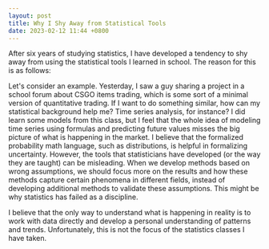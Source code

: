 ```yaml
---
layout: post
title: Why I Shy Away from Statistical Tools
date: 2023-02-12 11:44 +0800
---
```

After six years of studying statistics, I have developed a tendency to shy away from using the statistical tools I learned in school. The reason for this is as follows:

Let's consider an example. Yesterday, I saw a guy sharing a project in a school forum about CSGO items trading, which is some sort of a minimal version of quantitative trading. If I want to do something similar, how can my statistical background help me? Time series analysis, for instance? I did learn some models from this class, but I feel that the whole idea of modeling time series using formulas and predicting future values misses the big picture of what is happening in the market. I believe that the formalized probability math language, such as distributions, is helpful in formalizing uncertainty. However, the tools that statisticians have developed (or the way they are taught) can be misleading. When we develop methods based on wrong assumptions, we should focus more on the results and how these methods capture certain phenomena in different fields, instead of developing additional methods to validate these assumptions. This might be why statistics has failed as a discipline.

I believe that the only way to understand what is happening in reality is to work with data directly and develop a personal understanding of patterns and trends. Unfortunately, this is not the focus of the statistics classes I have taken.
